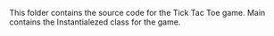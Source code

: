 This folder contains the source code for the Tick Tac Toe game. Main contains the Instantialezed class for the game.
